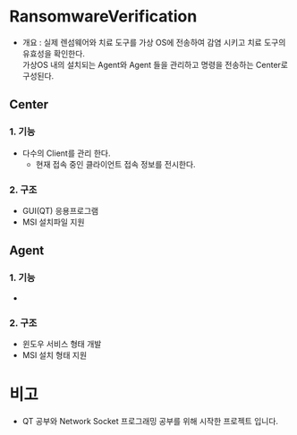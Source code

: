 # RansomwareVerification
- 개요 : 실제 렌섬웨어와 치료 도구를 가상 OS에 전송하여 감염 시키고 치료 도구의 유효성을 확인한다.
</br> 가상OS 내의 설치되는 Agent와  Agent 들을 관리하고 명령을 전송하는 Center로 구성된다.


## Center

### 1. 기능 
- 다수의 Client를 관리 한다.
  - 현재 접속 중인 클라이언트 접속 정보를 전시한다.

### 2. 구조
- GUI(QT) 응용프로그램 
- MSI 설치파일 지원 

## Agent 

### 1. 기능
-

### 2. 구조 
- 윈도우 서비스 형태 개발
- MSI 설치 형태 지원



# 비고 
- QT 공부와 Network Socket 프로그래밍 공부를 위해 시작한 프로젝트 입니다. 
